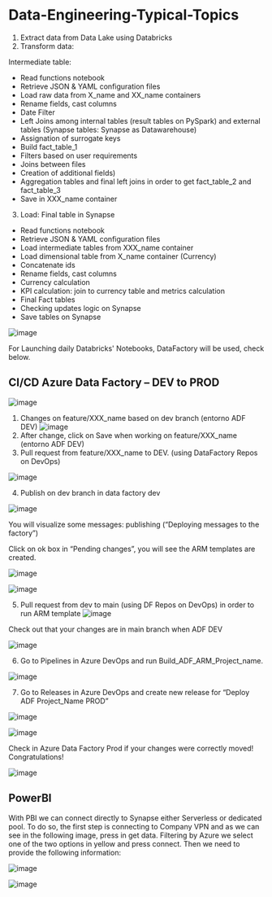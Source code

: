 # Data-Engineering-Typical-Topics

1. Extract data from Data Lake using Databricks 
2. Transform data: 

Intermediate table: 
+ Read functions notebook 
+ Retrieve JSON & YAML configuration files
+ Load raw data from X_name and XX_name containers
+ Rename fields, cast columns
+ Date Filter 
+ Left Joins among internal tables (result tables on PySpark) and external tables (Synapse tables: Synapse as Datawarehouse)
+ Assignation of surrogate keys
+ Build fact_table_1
+ Filters based on user requirements
+ Joins between files 
+ Creation of additional fields)
+ Aggregation tables and final left joins in order to get fact_table_2 and fact_table_3
+ Save in XXX_name container

3. Load: Final table in Synapse 
+ Read functions notebook 
+ Retrieve JSON & YAML configuration files
+ Load intermediate tables from XXX_name container
+ Load dimensional table from X_name container (Currency)
+ Concatenate ids
+ Rename fields, cast columns
+ Currency calculation
+ KPI calculation: join to currency table and metrics calculation 
+ Final Fact tables
+ Checking updates logic on Synapse
+ Save tables on Synapse


![image](https://user-images.githubusercontent.com/70054118/228252780-afd744fa-53aa-4181-90e8-b5000ae23412.png)


For Launching daily Databricks' Notebooks, DataFactory will be used, check below.

##  CI/CD Azure Data Factory – DEV to PROD

![image](https://user-images.githubusercontent.com/70054118/228251023-c7bd0e52-457c-4cc2-b509-a6deaa30a5c5.png)


1. Changes on feature/XXX_name based on dev branch  (entorno ADF DEV)
![image](https://user-images.githubusercontent.com/70054118/228242297-f70bc7db-19f9-418d-ac71-ef6d8ee215bf.png)
2. After change, click on Save when working on feature/XXX_name (entorno ADF DEV)
3. Pull request from feature/XXX_name to DEV. (using DataFactory Repos on DevOps)

![image](https://user-images.githubusercontent.com/70054118/228250419-5e47708b-dae0-4222-ae50-2b3b140bddcc.png)

4. Publish on dev branch in data factory dev

![image](https://user-images.githubusercontent.com/70054118/228244368-38d8e3d4-f5d4-4a10-b33a-a06617431be7.png)

  You will visualize some messages: publishing (“Deploying messages to the factory”)

  Click on ok box in “Pending changes”, you will see the ARM templates are created. 

![image](https://user-images.githubusercontent.com/70054118/228244477-52624e04-88a2-409b-a5e1-52821ca269e3.png)


![image](https://user-images.githubusercontent.com/70054118/228244919-cc968af1-6c96-4c5c-beaa-ef06636d98a4.png)

  
  
5. Pull request from dev to main (using DF Repos on DevOps) in order to run ARM template 
![image](https://user-images.githubusercontent.com/70054118/228245579-db38fa4e-3398-46cc-bd01-0fee1de68f80.png)

  Check out that your changes are in main branch when ADF DEV

![image](https://user-images.githubusercontent.com/70054118/228248926-a10edd62-d830-4ec6-9c5a-1515231c116b.png)

6. Go to Pipelines in Azure DevOps and run Build_ADF_ARM_Project_name. 

![image](https://user-images.githubusercontent.com/70054118/228247734-b2005bb0-df1b-4902-a3fa-c3f29ef3d8dd.png)

7. Go to Releases in Azure DevOps and create new release for “Deploy ADF Project_Name PROD”

![image](https://user-images.githubusercontent.com/70054118/228239782-06a4dd36-eddc-4bce-9793-ad8dfb002228.png)

![image](https://user-images.githubusercontent.com/70054118/228240385-aca6a9a4-36fb-4930-9b5e-985e6333162d.png)


Check in Azure Data Factory Prod if your changes were correctly moved! Congratulations!

![image](https://user-images.githubusercontent.com/70054118/228248748-c5667366-2396-491a-918a-44faaa9c4841.png)



## PowerBI

With PBI we can connect directly to Synapse either Serverless or dedicated pool. To do so, the first step is connecting to Company VPN and as we can see in the following image, press in get data. Filtering by Azure we select one of the two options in yellow and press connect.
Then we need to provide the following information: 

![image](https://user-images.githubusercontent.com/70054118/228258976-ca425612-6483-4e1f-8adc-ce220c6ab778.png)

![image](https://user-images.githubusercontent.com/70054118/228259010-b38a7e4f-b529-4610-8317-35a518c9195d.png)

